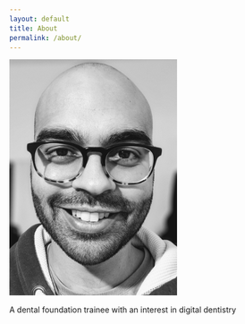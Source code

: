 ```yaml
---
layout: default
title: About
permalink: /about/
---
```

<img src="/images/kish.jpg" alt="drawing" width="300"/>

A dental foundation trainee with an interest in digital dentistry
